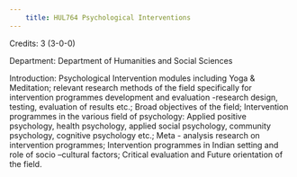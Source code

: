 ```yaml
---
    title: HUL764 Psychological Interventions
---
```

Credits: 3 (3-0-0)

Department: Department of Humanities and Social Sciences

Introduction: Psychological Intervention modules including Yoga & Meditation; relevant research methods of the field specifically for intervention programmes development and evaluation -research design, testing, evaluation of results etc.; Broad objectives of the field; Intervention programmes in the various field of psychology: Applied positive psychology, health psychology, applied social psychology, community psychology, cognitive psychology etc.; Meta - analysis research on intervention programmes; Intervention programmes in Indian setting and role of socio –cultural factors; Critical evaluation and Future orientation of the field.